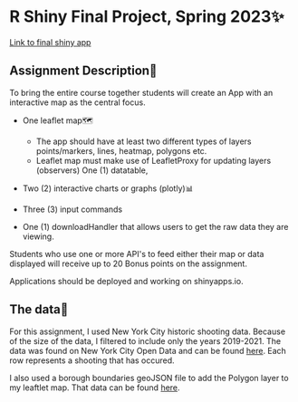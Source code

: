 # R Shiny Final Project, Spring 2023✨
[Link to final shiny app](https://mehussey.shinyapps.io/FinalProject/)

## Assignment Description📝
To bring the entire course together students will create an App with an interactive map as the central focus.


- One leaflet map🗺️

  - The app should have at least two different types of layers
points/markers, lines, heatmap, polygons etc.
  - Leaflet map must make use of LeafletProxy for updating layers (observers)
One (1) datatable,

- Two (2) interactive charts or graphs (plotly)📊

- Three (3) input commands

- One (1) downloadHandler that allows users to get the raw data they are viewing.

Students who use one or more API's to feed either their map or data displayed will receive up to 20 Bonus points on the assignment.

Applications should be deployed and working on shinyapps.io.

## The data🧠
For this assignment, I used New York City historic shooting data. Because of the size of the data, I filtered to include only the years 2019-2021. The data was found on New York City Open Data and can be found [here](https://data.cityofnewyork.us/Public-Safety/NYPD-Shooting-Incident-Data-Historic-/833y-fsy8). Each row represents a shooting that has occured. 

I also used a borough boundaries geoJSON file to add the Polygon layer to my leaftlet map. That data can be found [here](https://data.cityofnewyork.us/City-Government/Borough-Boundaries/tqmj-j8zm). 
